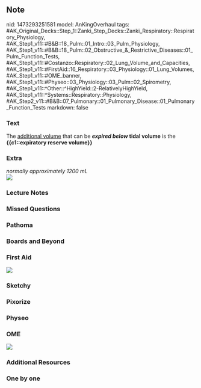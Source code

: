 ## Note
nid: 1473293251581
model: AnKingOverhaul
tags: #AK_Original_Decks::Step_1::Zanki_Step_Decks::Zanki_Respiratory::Respiratory_Physiology, #AK_Step1_v11::#B&B::18_Pulm::01_Intro::03_Pulm_Physiology, #AK_Step1_v11::#B&B::18_Pulm::02_Obstructive_&_Restrictive_Diseases::01_Pulm_Function_Tests, #AK_Step1_v11::#Costanzo::Respiratory::02_Lung_Volume_and_Capacities, #AK_Step1_v11::#FirstAid::16_Respiratory::03_Physiology::01_Lung_Volumes, #AK_Step1_v11::#OME_banner, #AK_Step1_v11::#Physeo::03_Physiology::03_Pulm::02_Spirometry, #AK_Step1_v11::^Other::^HighYield::2-RelativelyHighYield, #AK_Step1_v11::^Systems::Respiratory::Physiology, #AK_Step2_v11::#B&B::07_Pulmonary::01_Pulmonary_Disease::01_Pulmonary_Function_Tests
markdown: false

### Text
<div>
  <div>
    The <u>additional volume</u> that can be <b><i>expired
    below</i> tidal volume</b> is the <b>{{c1::expiratory reserve
    volume}}</b>
  </div>
</div>

### Extra
<div>
  <i>normally approximately 1200 mL</i>
</div>
<div><img src="paste-79134772429063.jpg"></div>

### Lecture Notes


### Missed Questions


### Pathoma


### Boards and Beyond


### First Aid
<img src="tmpvXb2j_.png">

### Sketchy


### Pixorize


### Physeo


### OME
<div class="ome-widget">
  <a href="https://onlinemeded.org?ref=anki"><img src=
  "_OME_AnkiFlashcards_General_4.png"></a>
</div>

### Additional Resources


### One by one

